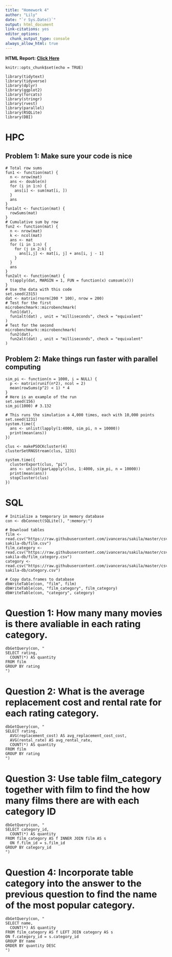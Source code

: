 ```yaml
---
title: "Homework 4"
author: "Lily"
date: "`r Sys.Date()`"
output: html_document
link-citations: yes
editor_options: 
  chunk_output_type: console
always_allow_html: true
---
```

  
**HTML Report:** [**Click Here**](https://rawcdn.githack.com/Liily-shh/myHomeworks/b609928020595c7412a96fcfc3d34bd54bc87abd/HW4/README.html)

 
```{r}
knitr::opts_chunk$set(echo = TRUE)
```

```{r install-libraries}
library(tidytext)
library(tidyverse)
library(dplyr)
library(ggplot2)
library(forcats)
library(stringr)
library(rvest)
library(parallel)
library(RSQLite)
library(DBI)
```


# HPC

## Problem 1: Make sure your code is nice

```{r}
# Total row sums
fun1 <- function(mat) {
  n <- nrow(mat)
  ans <- double(n) 
  for (i in 1:n) {
    ans[i] <- sum(mat[i, ])
  }
  ans
}
fun1alt <- function(mat) {
  rowSums(mat)
}
# Cumulative sum by row
fun2 <- function(mat) {
  n <- nrow(mat)
  k <- ncol(mat)
  ans <- mat
  for (i in 1:n) {
    for (j in 2:k) {
      ans[i,j] <- mat[i, j] + ans[i, j - 1]
    }
  }
  ans
}
fun2alt <- function(mat) {
  t(apply(dat, MARGIN = 1, FUN = function(x) cumsum(x)))
}
# Use the data with this code
set.seed(2315)
dat <- matrix(rnorm(200 * 100), nrow = 200)
# Test for the first
microbenchmark::microbenchmark(
  fun1(dat),
  fun1alt(dat) , unit = "milliseconds", check = "equivalent"
)
# Test for the second
microbenchmark::microbenchmark(
  fun2(dat),
  fun2alt(dat) , unit = "milliseconds", check = "equivalent"
)
```

## Problem 2: Make things run faster with parallel computing

```{r}
sim_pi <- function(n = 1000, i = NULL) {
  p <- matrix(runif(n*2), ncol = 2)
  mean(rowSums(p^2) < 1) * 4
}
# Here is an example of the run
set.seed(156)
sim_pi(1000) # 3.132
```

```{r}
# This runs the simulation a 4,000 times, each with 10,000 points
set.seed(1231)
system.time({
  ans <- unlist(lapply(1:4000, sim_pi, n = 10000))
  print(mean(ans))
})
```

```{r}
clus <- makePSOCKcluster(4) 
clusterSetRNGStream(clus, 1231)

system.time({
  clusterExport(clus, "pi")
  ans <- unlist(parLapply(clus, 1:4000, sim_pi, n = 10000)) 
  print(mean(ans))
  stopCluster(clus)
})
```
# SQL
```{r}
# Initialize a temporary in memory database
con <- dbConnect(SQLite(), ":memory:")

# Download tables
film <- read.csv("https://raw.githubusercontent.com/ivanceras/sakila/master/csv-sakila-db/film.csv")
film_category <- read.csv("https://raw.githubusercontent.com/ivanceras/sakila/master/csv-sakila-db/film_category.csv")
category <- read.csv("https://raw.githubusercontent.com/ivanceras/sakila/master/csv-sakila-db/category.csv")

# Copy data.frames to database
dbWriteTable(con, "film", film)
dbWriteTable(con, "film_category", film_category)
dbWriteTable(con, "category", category)
```

# Question 1: How many many movies is there avaliable in each rating category.

```{r}
dbGetQuery(con, "
SELECT rating,
  COUNT(*) AS quantity
FROM film
GROUP BY rating
")
```

# Question 2: What is the average replacement cost and rental rate for each rating category.
```{r}
dbGetQuery(con, "
SELECT rating, 
  AVG(replacement_cost) AS avg_replacement_cost_cost,
  AVG(rental_rate) AS avg_rental_rate,
  COUNT(*) AS quantity
FROM film
GROUP BY rating
")
```
# Question 3: Use table film_category together with film to find the how many films there are with each category ID
```{r}
dbGetQuery(con, "
SELECT category_id, 
  COUNT(*) AS quantity
FROM film_category AS f INNER JOIN film AS s
  ON f.film_id = s.film_id
GROUP BY category_id
")
```
# Question 4: Incorporate table category into the answer to the previous question to find the name of the most popular category.
```{r}
dbGetQuery(con, "
SELECT name, 
  COUNT(*) AS quantity
FROM film_category AS f LEFT JOIN category AS s
ON f.category_id = s.category_id
GROUP BY name
ORDER BY quantity DESC
")
```
